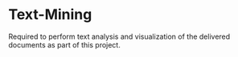 # Text-Mining
Required to perform text analysis and visualization of the delivered documents as part of this project. 
